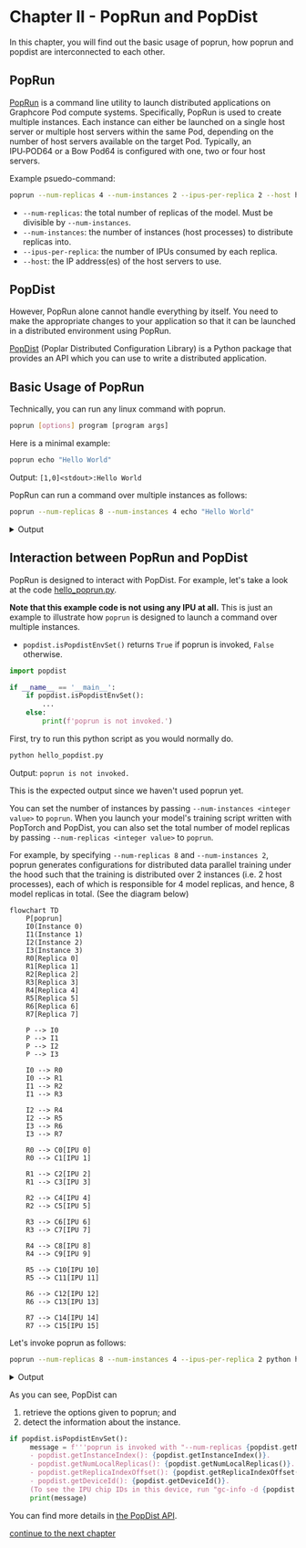 # Chapter II - PopRun and PopDist
In this chapter, you will find out the basic usage of poprun, how poprun and popdist are interconnected to each other.

## PopRun
[PopRun](https://docs.graphcore.ai/projects/poprun-user-guide/en/latest/introduction.html#introduction) is a command line utility to launch distributed applications on Graphcore Pod compute systems.
Specifically, PopRun is used to create multiple instances.
Each instance can either be launched on a single host server or multiple host servers within the same Pod,
depending on the number of host servers available on the target Pod. Typically, an IPU‑POD64 or a Bow Pod64
is configured with one, two or four host servers.

Example psuedo-command:
```bash
poprun --num-replicas 4 --num-instances 2 --ipus-per-replica 2 --host host1,host2 python main.py ...
```

* `--num-replicas`: the total number of replicas of the model. Must be divisible by `--num-instances`.
* `--num-instances`: the number of instances (host processes) to distribute replicas into.
* `--ipus-per-replica`: the number of IPUs consumed by each replica.
* `--host`: the IP address(es) of the host servers to use.

## PopDist
However, PopRun alone cannot handle everything by itself.
You need to make the appropriate changes to your application so that it can be launched in a distributed environment using PopRun.

[PopDist](https://docs.graphcore.ai/projects/poprun-user-guide/en/latest/configuration.html#poplar-distributed-configuration-library-popdist)
(Poplar Distributed Configuration Library) is a Python package that provides an API which you can use to write a distributed application.


## Basic Usage of PopRun
Technically, you can run any linux command with poprun.
```bash
poprun [options] program [program args]
```
Here is a minimal example:
```bash
poprun echo "Hello World"
```
Output: `[1,0]<stdout>:Hello World`

PopRun can run a command over multiple instances as follows:

```bash
poprun --num-replicas 8 --num-instances 4 echo "Hello World"
```

<details><summary>Output</summary><p>

```
[1,0]<stdout>:Hello World
[1,1]<stdout>:Hello World
[1,2]<stdout>:Hello World
[1,3]<stdout>:Hello World
```

</p></details>


## Interaction between PopRun and PopDist
PopRun is designed to interact with PopDist.
For example, let's take a look at the code [hello_poprun.py](hello_poprun.py).

**Note that this example code is not using any IPU at all.** This is just an example to illustrate 
how `poprun` is designed to launch a command over multiple instances. 

* `popdist.isPopdistEnvSet()` returns `True` if poprun is invoked, `False` otherwise.
```python
import popdist

if __name__ == '__main__':
    if popdist.isPopdistEnvSet():
        ...
    else:
        print(f'poprun is not invoked.')
```

First, try to run this python script as you would normally do.
```bash
python hello_popdist.py
```
Output: `poprun is not invoked.`

This is the expected output since we haven't used poprun yet.

You can set the number of instances by passing `--num-instances <integer value>` to `poprun`.
When you launch your model's training script written with PopTorch and PopDist, you can also
set the total number of model replicas by passing `--num-replicas <integer value>` to `poprun`.

For example, by specifying `--num-replicas 8` and `--num-instances 2`, poprun generates configurations for
distributed data parallel training under the hood such that the training is distributed over 2 instances (i.e. 2 host processes),
each of which is responsible for 4 model replicas, and hence, 8 model replicas in total. (See the diagram below)

```mermaid
flowchart TD
    P[poprun]
    I0(Instance 0)
    I1(Instance 1)
    I2(Instance 2)
    I3(Instance 3)
    R0[Replica 0]
    R1[Replica 1]
    R2[Replica 2]
    R3[Replica 3]
    R4[Replica 4]
    R5[Replica 5]
    R6[Replica 6]
    R7[Replica 7]
    
    P --> I0
    P --> I1
    P --> I2
    P --> I3

    I0 --> R0
    I0 --> R1
    I1 --> R2
    I1 --> R3

    I2 --> R4
    I2 --> R5
    I3 --> R6
    I3 --> R7

    R0 --> C0[IPU 0]
    R0 --> C1[IPU 1]

    R1 --> C2[IPU 2]
    R1 --> C3[IPU 3]

    R2 --> C4[IPU 4]
    R2 --> C5[IPU 5]

    R3 --> C6[IPU 6]
    R3 --> C7[IPU 7]

    R4 --> C8[IPU 8]
    R4 --> C9[IPU 9]

    R5 --> C10[IPU 10]
    R5 --> C11[IPU 11]

    R6 --> C12[IPU 12]
    R6 --> C13[IPU 13]

    R7 --> C14[IPU 14]
    R7 --> C15[IPU 15]
```

Let's invoke poprun as follows:
```bash
poprun --num-replicas 8 --num-instances 4 --ipus-per-replica 2 python hello_poprun.py
```

<details><summary>Output</summary>
<p>

``` 
[1,3]<stdout>:poprun is invoked with "--num-replicas 8", "--num-instances 4" and "--ipus-per-replica 2".
[1,3]<stdout>:        - This message is generated from instance with index 3.
[1,3]<stdout>:        - The number of local replicas for this instance is 2.
[1,3]<stdout>:        - The first replica index associated with this instance is 6.
[1,3]<stdout>:        - The device ID for this instance is 27.
[1,3]<stdout>:        (To see the IPU chip IDs in this device, run "gc-info -d 27 --chip-id")
[1,1]<stdout>:poprun is invoked with "--num-replicas 8", "--num-instances 4" and "--ipus-per-replica 2".
[1,1]<stdout>:        - This message is generated from instance with index 1.
[1,1]<stdout>:        - The number of local replicas for this instance is 2.
[1,1]<stdout>:        - The first replica index associated with this instance is 2.
[1,1]<stdout>:        - The device ID for this instance is 25.
[1,1]<stdout>:        (To see the IPU chip IDs in this device, run "gc-info -d 25 --chip-id")
[1,0]<stdout>:poprun is invoked with "--num-replicas 8", "--num-instances 4" and "--ipus-per-replica 2".
[1,0]<stdout>:        - This message is generated from instance with index 0.
[1,0]<stdout>:        - The number of local replicas for this instance is 2.
[1,0]<stdout>:        - The first replica index associated with this instance is 0.
[1,0]<stdout>:        - The device ID for this instance is 24.
[1,0]<stdout>:        (To see the IPU chip IDs in this device, run "gc-info -d 24 --chip-id")
[1,2]<stdout>:poprun is invoked with "--num-replicas 8", "--num-instances 4" and "--ipus-per-replica 2".
[1,2]<stdout>:        - This message is generated from instance with index 2.
[1,2]<stdout>:        - The number of local replicas for this instance is 2.
[1,2]<stdout>:        - The first replica index associated with this instance is 4.
[1,2]<stdout>:        - The device ID for this instance is 26.
[1,2]<stdout>:        (To see the IPU chip IDs in this device, run "gc-info -d 26 --chip-id")
```

</p>
</details>

As you can see, PopDist can
1. retrieve the options given to poprun; and
2. detect the information about the instance.

```python
if popdist.isPopdistEnvSet():
     message = f'''poprun is invoked with "--num-replicas {popdist.getNumTotalReplicas()}", "--num-instances {popdist.getNumInstances()}" and "--ipus-per-replica {popdist.getNumIpusPerReplica()}".
     - popdist.getInstanceIndex(): {popdist.getInstanceIndex()}.
     - popdist.getNumLocalReplicas(): {popdist.getNumLocalReplicas()}.
     - popdist.getReplicaIndexOffset(): {popdist.getReplicaIndexOffset()}.
     - popdist.getDeviceId(): {popdist.getDeviceId()}.
     (To see the IPU chip IDs in this device, run "gc-info -d {popdist.getDeviceId()} --chip-id")'''
     print(message)
```

You can find more details in
[the PopDist API](https://docs.graphcore.ai/projects/poprun-user-guide/en/latest/configuration.html#the-popdist-api).

[continue to the next chapter](../3.%20Reduction%20with%20Horovod)

